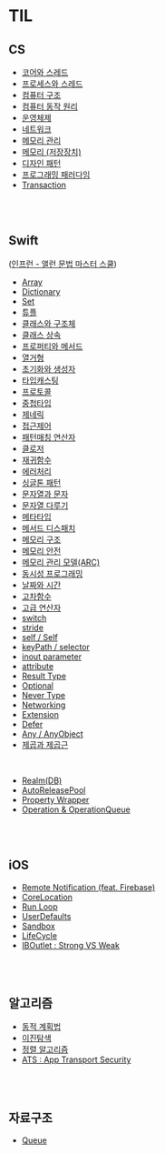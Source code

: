 # TIL
## CS
* [코어와 스레드](/ComputerScience/%EC%BD%94%EC%96%B4%EC%99%80%20%EC%8A%A4%EB%A0%88%EB%93%9C.md)
* [프로세스와 스레드](/ComputerScience/%ED%94%84%EB%A1%9C%EC%84%B8%EC%8A%A4%EC%99%80%20%EC%8A%A4%EB%A0%88%EB%93%9C.md)
* [컴퓨터 구조](/ComputerScience/%EC%BB%B4%ED%93%A8%ED%84%B0%EA%B5%AC%EC%A1%B0.md)
* [컴퓨터 동작 원리](/ComputerScience/%EC%BB%B4%ED%93%A8%ED%84%B0%20%EB%8F%99%EC%9E%91%20%EC%9B%90%EB%A6%AC.md)
* [운영체제](/ComputerScience/%EC%9A%B4%EC%98%81%EC%B2%B4%EC%A0%9C.md)
* [네트워크](/ComputerScience/%EB%84%A4%ED%8A%B8%EC%9B%8C%ED%81%AC.md)
* [메모리 관리](/ComputerScience/%EB%A9%94%EB%AA%A8%EB%A6%AC%20%EA%B4%80%EB%A6%AC.md)
* [메모리 (저장장치)](/ComputerScience/%EB%A9%94%EB%AA%A8%EB%A6%AC(%EC%A0%80%EC%9E%A5%EC%9E%A5%EC%B9%98).md)
* [디자인 패턴](/ComputerScience/%EB%94%94%EC%9E%90%EC%9D%B8%20%ED%8C%A8%ED%84%B4.md)
* [프로그래밍 패러다임](/ComputerScience/%ED%94%84%EB%A1%9C%EA%B7%B8%EB%9E%98%EB%B0%8D%20%ED%8C%A8%EB%9F%AC%EB%8B%A4%EC%9E%84.md)
* [Transaction](/ComputerScience/Transaction.md)


<br/>
<br/>

## Swift
([인프런 - 앨런 문법 마스터 스쿨](https://www.inflearn.com/course/스위프트-문법-마스터-스쿨))

* [Array](/Swift/Array.md)
* [Dictionary](/Swift/Dictionary.md)
* [Set](/Swift/Set.md)
* [튜플](/Swift/%ED%8A%9C%ED%94%8C.md)
* [클래스와 구조체](/Swift/%ED%81%B4%EB%9E%98%EC%8A%A4%EC%99%80%20%EA%B5%AC%EC%A1%B0%EC%B2%B4.md)
* [클래스 상속](/Swift/%ED%81%B4%EB%9E%98%EC%8A%A4%20%EC%83%81%EC%86%8D.md)
* [프로퍼티와 메서드](/Swift/%ED%94%84%EB%A1%9C%ED%8D%BC%ED%8B%B0%EC%99%80%20%EB%A9%94%EC%84%9C%EB%93%9C.md)
* [열거형](/Swift/%EC%97%B4%EA%B1%B0%ED%98%95.md)
* [초기화와 생성자](/Swift/%EC%B4%88%EA%B8%B0%ED%99%94%EC%99%80%20%EC%83%9D%EC%84%B1%EC%9E%90.md)
* [타입캐스팅](/Swift/%ED%83%80%EC%9E%85%EC%BA%90%EC%8A%A4%ED%8C%85.md)
* [프로토콜](/Swift/%ED%94%84%EB%A1%9C%ED%86%A0%EC%BD%9C.md)
* [중첩타입](/Swift/%EC%A4%91%EC%B2%A9%ED%83%80%EC%9E%85.md)
* [제네릭](/Swift/%EC%A0%9C%EB%84%A4%EB%A6%AD.md)
* [접근제어](/Swift/%EC%A0%91%EA%B7%BC%EC%A0%9C%EC%96%B4.md)
* [패턴매칭 연산자](/Swift/%ED%8C%A8%ED%84%B4%EB%A7%A4%EC%B9%AD%20%EC%97%B0%EC%82%B0%EC%9E%90.md)
* [클로저](/Swift/%ED%81%B4%EB%A1%9C%EC%A0%80.md)
* [재귀함수](/Swift/%EC%9E%AC%EA%B7%80%ED%95%A8%EC%88%98.md)
* [에러처리](/Swift/%EC%97%90%EB%9F%AC%EC%B2%98%EB%A6%AC.md)
* [싱글톤 패턴](/Swift/%EC%8B%B1%EA%B8%80%ED%86%A4%20%ED%8C%A8%ED%84%B4.md)
* [문자열과 문자](/Swift/%EB%AC%B8%EC%9E%90%EC%97%B4%EA%B3%BC%20%EB%AC%B8%EC%9E%90.md)
* [문자열 다루기](/Swift/%EB%AC%B8%EC%9E%90%EC%97%B4%20%EB%8B%A4%EB%A3%A8%EA%B8%B0.md)
* [메타타입](/Swift/%EB%A9%94%ED%83%80%ED%83%80%EC%9E%85.md)
* [메서드 디스패치](/Swift/%EB%A9%94%EC%84%9C%EB%93%9C%20%EB%94%94%EC%8A%A4%ED%8C%A8%EC%B9%98.md)
* [메모리 구조](/Swift/%EB%A9%94%EB%AA%A8%EB%A6%AC%20%EA%B5%AC%EC%A1%B0.md)
* [메모리 안전](/Swift/%EB%A9%94%EB%AA%A8%EB%A6%AC%20%EC%95%88%EC%A0%84.md)
* [메모리 관리 모델(ARC)](/Swift/%EB%A9%94%EB%AA%A8%EB%A6%AC%20%EA%B4%80%EB%A6%AC%20%EB%AA%A8%EB%8D%B8(ARC).md)
* [동시성 프로그래밍](/Swift/%EB%8F%99%EC%8B%9C%EC%84%B1%20%ED%94%84%EB%A1%9C%EA%B7%B8%EB%9E%98%EB%B0%8D.md)
* [날짜와 시간](/Swift/%EB%82%A0%EC%A7%9C%EC%99%80%20%EC%8B%9C%EA%B0%84.md)
* [고차함수](/Swift/%EA%B3%A0%EC%B0%A8%ED%95%A8%EC%88%98.md)
* [고급 연산자](/Swift/%EA%B3%A0%EA%B8%89%20%EC%97%B0%EC%82%B0%EC%9E%90.md)
* [switch](/Swift/switch.md)
* [stride](/Swift/stride.md)
* [self / Self](/Swift/self.md)
* [keyPath / selector](/Swift/keyPath%EC%99%80%20selector.md)
* [inout parameter](/Swift/inout%20parameter.md)
* [attribute](/Swift/attribute.md)
* [Result Type](/Swift/ResultType.md)
* [Optional](/Swift/Optional.md)
* [Never Type](/Swift/Never%ED%83%80%EC%9E%85.md)
* [Networking](/Swift/Networking.md)
* [Extension](/Swift/Extension.md)
* [Defer](/Swift/Defer.md)
* [Any / AnyObject](/Swift/Any%EC%99%80%20AnyObject.md)
* [제곱과 제곱근](/Swift/%EC%A0%9C%EA%B3%B1%EA%B3%BC%20%EC%A0%9C%EA%B3%B1%EA%B7%BC.md)

<br/>

* [Realm(DB)](/Swift/Realm(DB).md)
* [AutoReleasePool](/Swift/AutoReleasePool.md)
* [Property Wrapper](https://co-dong.tistory.com/67)
* [Operation & OperationQueue](https://co-dong.tistory.com/78)

<br/>
<br/>

## iOS
* [Remote Notification (feat. Firebase)](https://co-dong.tistory.com/76)
* [CoreLocation](https://co-dong.tistory.com/73)
* [Run Loop](https://co-dong.tistory.com/71)
* [UserDefaults](https://co-dong.tistory.com/65)
* [Sandbox](https://co-dong.tistory.com/64)
* [LifeCycle](https://co-dong.tistory.com/62)
* [IBOutlet : Strong VS Weak](https://co-dong.tistory.com/60)

<br/>
<br/>

## 알고리즘
* [동적 계획법](/%EC%95%8C%EA%B3%A0%EB%A6%AC%EC%A6%98/%EB%8F%99%EC%A0%81%20%EA%B3%84%ED%9A%8D%EB%B2%95.md)
* [이진탐색](/%EC%95%8C%EA%B3%A0%EB%A6%AC%EC%A6%98/%EC%9D%B4%EC%A7%84%ED%83%90%EC%83%89.md)
* [정렬 알고리즘](/%EC%95%8C%EA%B3%A0%EB%A6%AC%EC%A6%98/%EC%A0%95%EB%A0%AC%20%EC%95%8C%EA%B3%A0%EB%A6%AC%EC%A6%98.md)
* [ATS : App Transport Security](https://co-dong.tistory.com/68)

<br/>
<br/>

## 자료구조
* [Queue](/%EC%9E%90%EB%A3%8C%EA%B5%AC%EC%A1%B0/queue.md)

